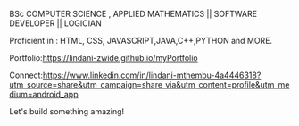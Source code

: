 BSc COMPUTER SCIENCE , APPLIED  MATHEMATICS ||
SOFTWARE DEVELOPER || LOGICIAN

Proficient in : HTML, CSS, JAVASCRIPT,JAVA,C++,PYTHON and MORE.

Portfolio:https://lindani-zwide.github.io/myPortfolio

Connect:https://www.linkedin.com/in/lindani-mthembu-4a4446318?utm_source=share&utm_campaign=share_via&utm_content=profile&utm_medium=android_app

Let's build something amazing!
